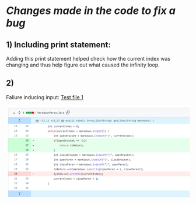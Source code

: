 # *Changes made in the code to fix a bug*

## 1) Including print statement:
Adding this print statement helped check how the current index was changing and thus help figure out what caused the infinity loop.
## 2) 
Faliure inducing input: [Test file 1](https://github.com/vrajpurohit7/markdown-parser/commit/ad046b2ebfc709c287d9996f871d2aa2fd66ff30)


![Image](labreport2.png)

